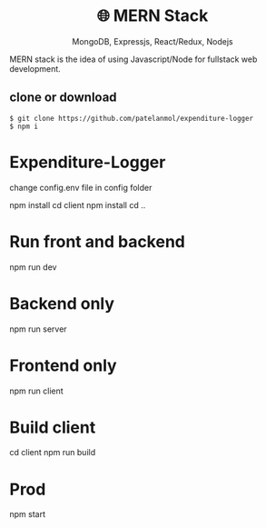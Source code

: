 <h1 align="center">
🌐 MERN Stack
</h1>
<p align="center">
MongoDB, Expressjs, React/Redux, Nodejs
</p>

MERN stack is the idea of using Javascript/Node for fullstack web development.

## clone or download
```terminal
$ git clone https://github.com/patelanmol/expenditure-logger
$ npm i
```



# Expenditure-Logger
 change config.env file in config folder
 
 
 
 npm install
 cd client npm install
 cd ..
 
 # Run front and backend
 npm run dev
 
 # Backend only
 npm run server
 
 # Frontend only
 npm run client
 
 # Build client
 cd client
 npm run build
 
 # Prod
 npm start
